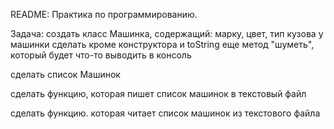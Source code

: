 README:
Практика по программированию. 

Задача:
создать класс Машинка, содержащий: марку, цвет, тип кузова
у машинки сделать кроме конструктора и toString еще метод "шуметь", который будет что-то выводить в консоль

сделать список Машинок

сделать функцию, которая пишет список машинок в текстовый файл

сделать функцию. которая читает список машинок из текстового файла
